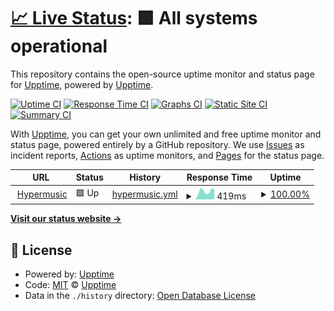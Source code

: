 # [📈 Live Status](https://status.hypermusic.me): <!--live status--> **🟩 All systems operational**

This repository contains the open-source uptime monitor and status page for [Upptime](https://upptime.js.org), powered by [Upptime](https://github.com/upptime/upptime).

[![Uptime CI](https://github.com/Hyper-Music-Development/status-page/workflows/Uptime%20CI/badge.svg)](https://github.com/Hyper-Music-Development/status-page/actions?query=workflow%3A%22Uptime+CI%22)
[![Response Time CI](https://github.com/Hyper-Music-Development/status-page/workflows/Response%20Time%20CI/badge.svg)](https://github.com/Hyper-Music-Development/status-page/actions?query=workflow%3A%22Response+Time+CI%22)
[![Graphs CI](https://github.com/Hyper-Music-Development/status-page/workflows/Graphs%20CI/badge.svg)](https://github.com/Hyper-Music-Development/status-page/actions?query=workflow%3A%22Graphs+CI%22)
[![Static Site CI](https://github.com/Hyper-Music-Development/status-page/workflows/Static%20Site%20CI/badge.svg)](https://github.com/Hyper-Music-Development/status-page/actions?query=workflow%3A%22Static+Site+CI%22)
[![Summary CI](https://github.com/Hyper-Music-Development/status-page/workflows/Summary%20CI/badge.svg)](https://github.com/Hyper-Music-Development/status-page/actions?query=workflow%3A%22Summary+CI%22)

With [Upptime](https://upptime.js.org), you can get your own unlimited and free uptime monitor and status page, powered entirely by a GitHub repository. We use [Issues](https://github.com/upptime/upptime/issues) as incident reports, [Actions](https://github.com/Hyper-Music-Development/status-page/actions) as uptime monitors, and [Pages](https://status.hypermusic.me) for the status page.

<!--start: status pages-->
<!-- This summary is generated by Upptime (https://github.com/upptime/upptime) -->
<!-- Do not edit this manually, your changes will be overwritten -->
<!-- prettier-ignore -->
| URL | Status | History | Response Time | Uptime |
| --- | ------ | ------- | ------------- | ------ |
| <img alt="" src="https://favicons.githubusercontent.com/hypermusic.me" height="13"> [Hypermusic](https://hypermusic.me) | 🟩 Up | [hypermusic.yml](https://github.com/Hypermusic-Git/status-page/commits/HEAD/history/hypermusic.yml) | <details><summary><img alt="Response time graph" src="./graphs/hypermusic/response-time-week.png" height="20"> 419ms</summary><br><a href="https://status.hypermusic.me/history/hypermusic"><img alt="Response time 327" src="https://img.shields.io/endpoint?url=https%3A%2F%2Fraw.githubusercontent.com%2FHypermusic-Git%2Fstatus-page%2FHEAD%2Fapi%2Fhypermusic%2Fresponse-time.json"></a><br><a href="https://status.hypermusic.me/history/hypermusic"><img alt="24-hour response time 465" src="https://img.shields.io/endpoint?url=https%3A%2F%2Fraw.githubusercontent.com%2FHypermusic-Git%2Fstatus-page%2FHEAD%2Fapi%2Fhypermusic%2Fresponse-time-day.json"></a><br><a href="https://status.hypermusic.me/history/hypermusic"><img alt="7-day response time 419" src="https://img.shields.io/endpoint?url=https%3A%2F%2Fraw.githubusercontent.com%2FHypermusic-Git%2Fstatus-page%2FHEAD%2Fapi%2Fhypermusic%2Fresponse-time-week.json"></a><br><a href="https://status.hypermusic.me/history/hypermusic"><img alt="30-day response time 348" src="https://img.shields.io/endpoint?url=https%3A%2F%2Fraw.githubusercontent.com%2FHypermusic-Git%2Fstatus-page%2FHEAD%2Fapi%2Fhypermusic%2Fresponse-time-month.json"></a><br><a href="https://status.hypermusic.me/history/hypermusic"><img alt="1-year response time 327" src="https://img.shields.io/endpoint?url=https%3A%2F%2Fraw.githubusercontent.com%2FHypermusic-Git%2Fstatus-page%2FHEAD%2Fapi%2Fhypermusic%2Fresponse-time-year.json"></a></details> | <details><summary><a href="https://status.hypermusic.me/history/hypermusic">100.00%</a></summary><a href="https://status.hypermusic.me/history/hypermusic"><img alt="All-time uptime 99.88%" src="https://img.shields.io/endpoint?url=https%3A%2F%2Fraw.githubusercontent.com%2FHypermusic-Git%2Fstatus-page%2FHEAD%2Fapi%2Fhypermusic%2Fuptime.json"></a><br><a href="https://status.hypermusic.me/history/hypermusic"><img alt="24-hour uptime 100.00%" src="https://img.shields.io/endpoint?url=https%3A%2F%2Fraw.githubusercontent.com%2FHypermusic-Git%2Fstatus-page%2FHEAD%2Fapi%2Fhypermusic%2Fuptime-day.json"></a><br><a href="https://status.hypermusic.me/history/hypermusic"><img alt="7-day uptime 100.00%" src="https://img.shields.io/endpoint?url=https%3A%2F%2Fraw.githubusercontent.com%2FHypermusic-Git%2Fstatus-page%2FHEAD%2Fapi%2Fhypermusic%2Fuptime-week.json"></a><br><a href="https://status.hypermusic.me/history/hypermusic"><img alt="30-day uptime 99.87%" src="https://img.shields.io/endpoint?url=https%3A%2F%2Fraw.githubusercontent.com%2FHypermusic-Git%2Fstatus-page%2FHEAD%2Fapi%2Fhypermusic%2Fuptime-month.json"></a><br><a href="https://status.hypermusic.me/history/hypermusic"><img alt="1-year uptime 99.88%" src="https://img.shields.io/endpoint?url=https%3A%2F%2Fraw.githubusercontent.com%2FHypermusic-Git%2Fstatus-page%2FHEAD%2Fapi%2Fhypermusic%2Fuptime-year.json"></a></details>

<!--end: status pages-->

[**Visit our status website →**](https://status.hypermusic.me)

## 📄 License

- Powered by: [Upptime](https://github.com/upptime/upptime)
- Code: [MIT](./LICENSE) © [Upptime](https://upptime.js.org)
- Data in the `./history` directory: [Open Database License](https://opendatacommons.org/licenses/odbl/1-0/)

